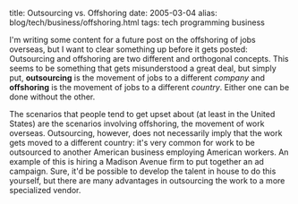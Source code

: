 title: Outsourcing vs. Offshoring
date: 2005-03-04
alias: blog/tech/business/offshoring.html
tags: tech programming business

I'm writing some content for a future post on the offshoring of jobs
overseas, but I want to clear something up before it gets posted:
Outsourcing and offshoring are two different and orthogonal
concepts. This seems to be something that gets misunderstood a great
deal, but simply put, <b>outsourcing</b> is the movement of jobs to a
different <i>company</i> and <b>offshoring</b> is the movement of jobs
to a different <i>country</i>. Either one can be done without the
other.

The scenarios that people tend to get upset about (at least in the
United States) are the scenarios involving offshoring, the movement of
work overseas.  Outsourcing, however, does not necessarily imply that
the work gets moved to a different country: it's very common for work
to be outsourced to another American business employing American
workers. An example of this is hiring a Madison Avenue firm to put
together an ad campaign. Sure, it'd be possible to develop the talent
in house to do this yourself, but there are many advantages in
outsourcing the work to a more specialized vendor.
